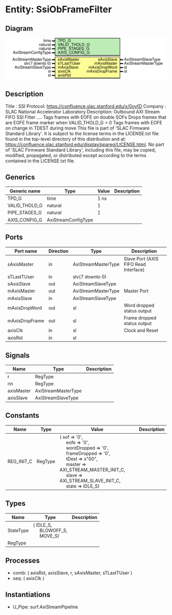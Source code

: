 # Entity: SsiObFrameFilter

## Diagram

![Diagram](SsiObFrameFilter.svg "Diagram")
## Description

Title      : SSI Protocol: https://confluence.slac.stanford.edu/x/0oyfD
Company    : SLAC National Accelerator Laboratory
Description: Outbound AXI Stream FIFO SSI Filter ....
             Tags frames with EOFE on double SOFs
             Drops frames that are EOFE frame marker when VALID_THOLD_G = 0
             Tags frames with EOFE on change in TDEST during move
This file is part of 'SLAC Firmware Standard Library'.
It is subject to the license terms in the LICENSE.txt file found in the
top-level directory of this distribution and at:
   https://confluence.slac.stanford.edu/display/ppareg/LICENSE.html.
No part of 'SLAC Firmware Standard Library', including this file,
may be copied, modified, propagated, or distributed except according to
the terms contained in the LICENSE.txt file.
## Generics

| Generic name  | Type                | Value | Description |
| ------------- | ------------------- | ----- | ----------- |
| TPD_G         | time                | 1 ns  |             |
| VALID_THOLD_G | natural             | 1     |             |
| PIPE_STAGES_G | natural             | 1     |             |
| AXIS_CONFIG_G | AxiStreamConfigType |       |             |
## Ports

| Port name      | Direction | Type                | Description                           |
| -------------- | --------- | ------------------- | ------------------------------------- |
| sAxisMaster    | in        | AxiStreamMasterType | Slave Port (AXIS FIFO Read Interface) |
| sTLastTUser    | in        | slv(7 downto 0)     |                                       |
| sAxisSlave     | out       | AxiStreamSlaveType  |                                       |
| mAxisMaster    | out       | AxiStreamMasterType | Master Port                           |
| mAxisSlave     | in        | AxiStreamSlaveType  |                                       |
| mAxisDropWord  | out       | sl                  | Word dropped status output            |
| mAxisDropFrame | out       | sl                  | Frame dropped status output           |
| axisClk        | in        | sl                  | Clock and Reset                       |
| axisRst        | in        | sl                  |                                       |
## Signals

| Name       | Type                | Description |
| ---------- | ------------------- | ----------- |
| r          | RegType             |             |
| rin        | RegType             |             |
| axisMaster | AxiStreamMasterType |             |
| axisSlave  | AxiStreamSlaveType  |             |
## Constants

| Name       | Type    | Value                                                                                                                                                                                                                                                                                                                                                                                                                                                                                                                                | Description |
| ---------- | ------- | ------------------------------------------------------------------------------------------------------------------------------------------------------------------------------------------------------------------------------------------------------------------------------------------------------------------------------------------------------------------------------------------------------------------------------------------------------------------------------------------------------------------------------------ | ----------- |
| REG_INIT_C | RegType |  (       sof          => '0',<br><span style="padding-left:20px">       eofe         => '0',<br><span style="padding-left:20px">       wordDropped  => '0',<br><span style="padding-left:20px">       frameDropped => '0',<br><span style="padding-left:20px">       tDest        => x"00",<br><span style="padding-left:20px">       master       => AXI_STREAM_MASTER_INIT_C,<br><span style="padding-left:20px">       slave        => AXI_STREAM_SLAVE_INIT_C,<br><span style="padding-left:20px">       state        => IDLE_S) |             |
## Types

| Name      | Type                                                                                                  | Description |
| --------- | ----------------------------------------------------------------------------------------------------- | ----------- |
| StateType | ( IDLE_S,<br><span style="padding-left:20px"> BLOWOFF_S,<br><span style="padding-left:20px"> MOVE_S)  |             |
| RegType   |                                                                                                       |             |
## Processes
- comb: ( axisRst, axisSlave, r, sAxisMaster, sTLastTUser )
- seq: ( axisClk )
## Instantiations

- U_Pipe: surf.AxiStreamPipeline
